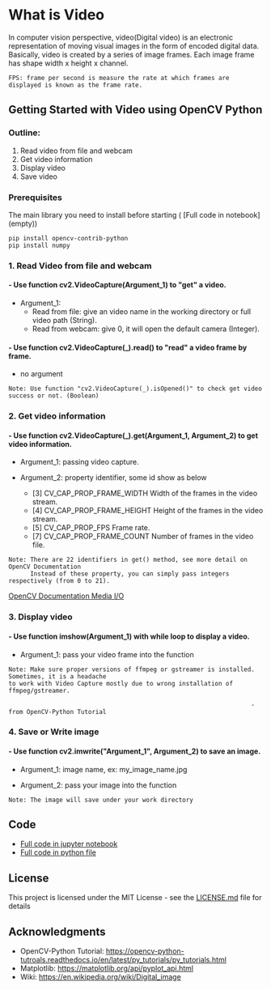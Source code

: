# What is Video

In computer vision perspective, video(Digital video) is an electronic representation of moving visual images in the form of encoded digital data. Basically, video is created by a series of image frames. Each image frame has shape width x height x channel.

```
FPS: frame per second is measure the rate at which frames are displayed is known as the frame rate.
```
## Getting Started with Video using OpenCV Python

### Outline:
1. Read video from file and webcam
2. Get video information
3. Display video
4. Save video

### Prerequisites

The main library you need to install before starting ( [Full code in notebook] (empty))

```
pip install opencv-contrib-python
pip install numpy
```

### 1. Read Video from file and webcam

#### - Use function cv2.VideoCapture(Argument_1) to "get" a video. 

- Argument_1: 
  - Read from file: give an video name in the working directory or full video path (String).
  - Read from webcam: give 0, it will open the default camera (Integer).
              
#### - Use function cv2.VideoCapture(_).read() to "read" a video frame by frame. 

- no argument
```
Note: Use function "cv2.VideoCapture(_).isOpened()" to check get video success or not. (Boolean)
```

### 2. Get video information

#### - Use function cv2.VideoCapture(_).get(Argument_1, Argument_2) to get video information.

- Argument_1: passing video capture.

- Argument_2: property identifier, some id show as below 
  - [3] CV_CAP_PROP_FRAME_WIDTH Width of the frames in the video stream.
  - [4] CV_CAP_PROP_FRAME_HEIGHT Height of the frames in the video stream.
  - [5] CV_CAP_PROP_FPS Frame rate.
  - [7] CV_CAP_PROP_FRAME_COUNT Number of frames in the video file.

```
Note: There are 22 identifiers in get() method, see more detail on OpenCV Documentation
      Instead of these property, you can simply pass integers respectively (from 0 to 21).
```
[OpenCV Documentation Media I/O](https://docs.opencv.org/2.4/modules/highgui/doc/reading_and_writing_images_and_video.html?
)

### 3. Display video

#### - Use function imshow(Argument_1) with while loop to display a video.
- Argument_1: pass your video frame into the function

```
Note: Make sure proper versions of ffmpeg or gstreamer is installed. Sometimes, it is a headache 
to work with Video Capture mostly due to wrong installation of ffmpeg/gstreamer. 

                                                                   - from OpenCV-Python Tutorial
```

### 4. Save or Write image

#### - Use function cv2.imwrite("Argument_1", Argument_2) to save an image.

- Argument_1: image name, ex: my_image_name.jpg

- Argument_2: pass your image into the function
```
Note: The image will save under your work directory
```

## Code
- [Full code in jupyter notebook](https://github.com/Hank-Tsou/Computer-Vision-OpenCV-Python/blob/master/tutorials/Basic_Features/Images/Images.ipynb)
- [Full code in python file](https://github.com/Hank-Tsou/Computer-Vision-OpenCV-Python/blob/master/tutorials/Basic_Features/Images/Images.py)

## License

This project is licensed under the MIT License - see the [LICENSE.md](LICENSE.md) file for details

## Acknowledgments

* OpenCV-Python Tutorial: https://opencv-python-tutroals.readthedocs.io/en/latest/py_tutorials/py_tutorials.html
* Matplotlib: https://matplotlib.org/api/pyplot_api.html
* Wiki: https://en.wikipedia.org/wiki/Digital_image

